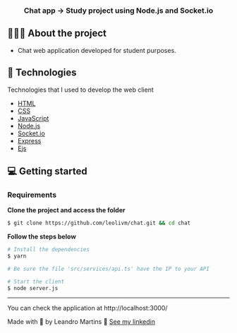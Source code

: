 <h3 align="center">
  Chat app -> Study project using Node.js and Socket.io
</h3>

## 💇🏻‍♂️ About the project

- Chat web application developed for student purposes.

## 🚀 Technologies

Technologies that I used to develop the web client

- [HTML](https://www.w3schools.com/html/)
- [CSS](https://www.w3schools.com/css/)
- [JavaScript](https://www.w3schools.com/js/)
- [Node.js](https://nodejs.org/en/)
- [Socket.io](https://socket.io/)
- [Express](https://expressjs.com/pt-br/)
- [Ejs](https://ejs.co/)

## 💻 Getting started

### Requirements

**Clone the project and access the folder**

```bash
$ git clone https://github.com/leolivm/chat.git && cd chat
```

**Follow the steps below**

```bash
# Install the dependencies
$ yarn

# Be sure the file 'src/services/api.ts' have the IP to your API

# Start the client
$ node server.js
```

---

You can check the application at http://localhost:3000/

Made with 💜 by Leandro Martins 👋 [See my linkedin](https://www.linkedin.com/in/leandro-martins-0640921a4/)
